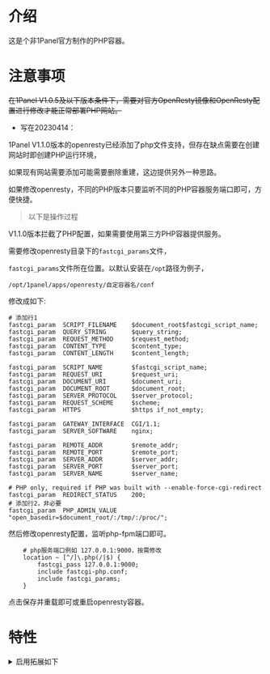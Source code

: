 
# 介绍
这是个非1Panel官方制作的PHP容器。

# 注意事项
~~在1Panel V1.0.5及以下版本条件下，需要对官方OpenResty镜像和OpenResty配置进行修改才能正常部署PHP网站。~~

- 写在20230414：

1Panel V1.1.0版本的openresty已经添加了php文件支持，但存在缺点需要在创建网站时即创建PHP运行环境，

如果现有网站需要添加可能需要删除重建，这边提供另外一种思路。

如果修改openresty，不同的PHP版本只要监听不同的PHP容器服务端口即可，方便快捷。

> 以下是操作过程

V1.1.0版本拦截了PHP配置，如果需要使用第三方PHP容器提供服务。

需要修改openresty目录下的`fastcgi_params`文件，

`fastcgi_params`文件所在位置。以默认安装在`/opt`路径为例子，
```
/opt/1panel/apps/openresty/自定容器名/conf
```

修改成如下:
```
# 添加行1
fastcgi_param  SCRIPT_FILENAME    $document_root$fastcgi_script_name;
fastcgi_param  QUERY_STRING       $query_string;
fastcgi_param  REQUEST_METHOD     $request_method;
fastcgi_param  CONTENT_TYPE       $content_type;
fastcgi_param  CONTENT_LENGTH     $content_length;

fastcgi_param  SCRIPT_NAME        $fastcgi_script_name;
fastcgi_param  REQUEST_URI        $request_uri;
fastcgi_param  DOCUMENT_URI       $document_uri;
fastcgi_param  DOCUMENT_ROOT      $document_root;
fastcgi_param  SERVER_PROTOCOL    $server_protocol;
fastcgi_param  REQUEST_SCHEME     $scheme;
fastcgi_param  HTTPS              $https if_not_empty;

fastcgi_param  GATEWAY_INTERFACE  CGI/1.1;
fastcgi_param  SERVER_SOFTWARE    nginx;

fastcgi_param  REMOTE_ADDR        $remote_addr;
fastcgi_param  REMOTE_PORT        $remote_port;
fastcgi_param  SERVER_ADDR        $server_addr;
fastcgi_param  SERVER_PORT        $server_port;
fastcgi_param  SERVER_NAME        $server_name;

# PHP only, required if PHP was built with --enable-force-cgi-redirect
fastcgi_param  REDIRECT_STATUS    200;
# 添加行2，非必要
fastcgi_param  PHP_ADMIN_VALUE "open_basedir=$document_root/:/tmp/:/proc/";

```

然后修改openresty配置，监听php-fpm端口即可。

```
    # php服务端口例如 127.0.0.1:9000，按需修改
    location ~ [^/]\.php(/|$) {
        fastcgi_pass 127.0.0.1:9000; 
        include fastcgi-php.conf; 
        include fastcgi_params; 
    }
```
点击保存并重载即可或重启openresty容器。

# 特性

<details>
<summary>启用拓展如下</summary>
 
> [PHP Modules]
>> - ~~rar~~
>> - bcmath
>> - Core
>> - ctype
>> - curl
>> - date
>> - dom
>> - exif
>> - fileinfo
>> - filter
>> - ftp
>> - gd
>> - gettext
>> - hash
>> - iconv
>> - imagick
>> - imap
>> - intl
>> - json
>> - libxml
>> - mbstring
>> - mcrypt
>> - memcached
>> - mysqli
>> - mysqlnd
>> - openssl
>> - pcre
>> - PDO
>> - pdo_mysql
>> - pdo_sqlite
>> - Phar
>> - posix
>> - readline
>> - redis
>> - Reflection
>> - session
>> - SimpleXML
>> - sodium
>> - SPL
>> - sqlite3
>> - standard
>> - tokenizer
>> - xml
>> - xmlreader
>> - xmlwriter
>> - xsl
>> - zip
>> - zlib

> [Zend Modules]

</details>